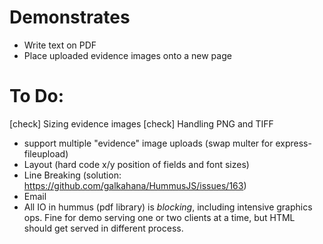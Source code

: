 # Demonstrates 
* Write text on PDF
* Place uploaded evidence images onto a new page

# To Do:
[check] Sizing evidence images
[check] Handling PNG and TIFF
* support multiple "evidence" image uploads (swap multer for express-fileupload)
* Layout (hard code x/y position of fields and font sizes)
* Line Breaking (solution: https://github.com/galkahana/HummusJS/issues/163)
* Email
* All IO in hummus (pdf library) is _blocking_, including intensive graphics ops. Fine for demo serving one or two clients at a time, but HTML should get served in different process.